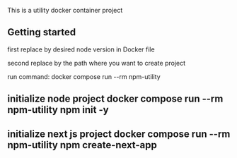This is a utility docker container project

## Getting started

first replace <desired node version> by desired node version in Docker file

second replace <project path here> by the path where you want to create project

run command: docker compose run --rm npm-utility <npm command> 

## initialize node project  docker compose run --rm npm-utility npm init -y

## initialize next js project  docker compose run --rm npm-utility npm create-next-app <project name>